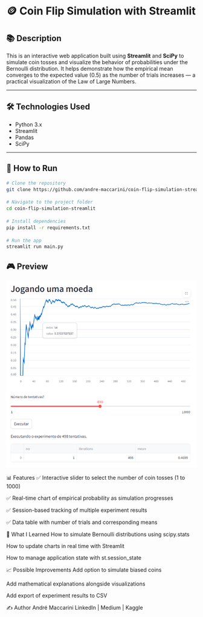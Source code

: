 # 🪙 Coin Flip Simulation with Streamlit

## 📚 Description

This is an interactive web application built using **Streamlit** and **SciPy** to simulate coin tosses and visualize the behavior of probabilities under the Bernoulli distribution. It helps demonstrate how the empirical mean converges to the expected value (0.5) as the number of trials increases — a practical visualization of the Law of Large Numbers.

---

## 🛠️ Technologies Used

- Python 3.x
- Streamlit
- Pandas
- SciPy

---

## 🚀 How to Run

```bash
# Clone the repository
git clone https://github.com/andre-maccarini/coin-flip-simulation-streamlit.git

# Navigate to the project folder
cd coin-flip-simulation-streamlit

# Install dependencies
pip install -r requirements.txt

# Run the app
streamlit run main.py

```

## 🎮 Preview

![App Preview](img/preview.png)

📊 Features
✅ Interactive slider to select the number of coin tosses (1 to 1000)

✅ Real-time chart of empirical probability as simulation progresses

✅ Session-based tracking of multiple experiment results

✅ Data table with number of trials and corresponding means

🧠 What I Learned
How to simulate Bernoulli distributions using scipy.stats

How to update charts in real time with Streamlit

How to manage application state with st.session_state

📈 Possible Improvements
 Add option to simulate biased coins

 Add mathematical explanations alongside visualizations

 Add export of experiment results to CSV

✍️ Author
André Maccarini
LinkedIn | Medium | Kaggle